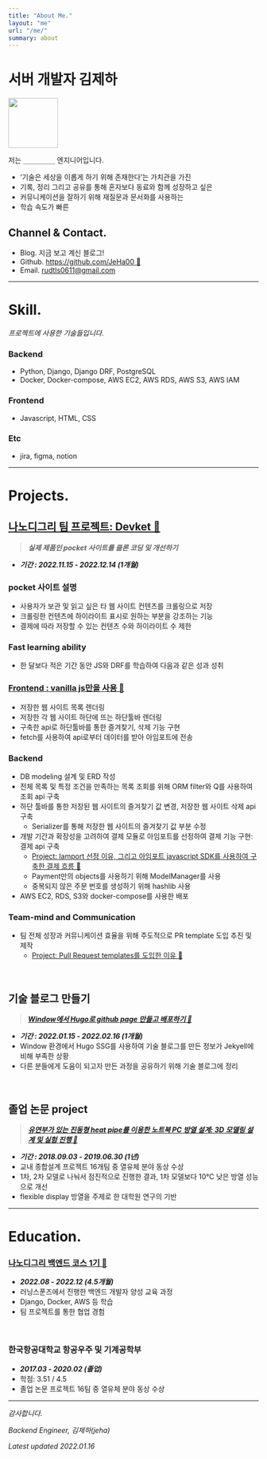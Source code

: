 ```yaml
---
title: "About Me."
layout: "me"
url: "/me/"
summary: about
---
```


# 서버 개발자 김제하

<img src='https://user-images.githubusercontent.com/78094972/208803550-2c7b4f61-cdaf-4003-9e0e-3931f9de1035.png' width='100' height='100'>

저는 `_________` 엔지니어입니다.
- ‘기술은 세상을 이롭게 하기 위해 존재한다’는 가치관을 가진
- 기록, 정리 그리고 공유를 통해 혼자보다 동료와 함께 성장하고 싶은
- 커뮤니케이션을 잘하기 위해 재질문과 문서화를 사용하는
- 학습 속도가 빠른


## Channel & Contact.

- Blog. 지금 보고 계신 블로그!
- Github. [https://github.com/JeHa00 🔗](https://github.com/JeHa00)
- Email. rudtls0611@gmail.com 

---

# Skill.

_프로젝트에 사용한 기술들입니다._

### Backend

- Python, Django, Django DRF, PostgreSQL 
- Docker, Docker-compose, AWS EC2, AWS RDS, AWS S3, AWS IAM 

### Frontend

- Javascript, HTML, CSS

### Etc

- jira, figma, notion

---
# Projects.

## [나노디그리 팀 프로젝트: Devket 🔗](https://github.com/backendnanodegree/Devket)
> **_실제 제품인 pocket 사이트를 클론 코딩 및 개선하기_**

- **_기간 : 2022.11.15 - 2022.12.14 (1개월)_**

### pocket 사이트 설명
- 사용자가 보관 및 읽고 싶은 타 웹 사이트 컨텐츠를 크롤링으로 저장
- 크롤링한 컨텐츠에 하이라이트 표시로 원하는 부분을 강조하는 기능
- 결제에 따라 저장할 수 있는 컨텐츠 수와 하이라이트 수 제한

### Fast learning ability
- 한 달보다 적은 기간 동안 JS와 DRF를 학습하여 다음과 같은 성과 성취

### [Frontend : vanilla js만을 사용 🔗](https://jeha00.github.io/post/project/js/dom_fetch_issue/)
- 저장한 웹 사이트 목록 렌더링  
- 저장한 각 웹 사이트 하단에 뜨는 하단툴바 렌더링  
- 구축한 api로 하단툴바를 통한 즐겨찾기, 삭제 기능 구현  
- fetch를 사용하여 api로부터 데이터를 받아 아임포트에 전송  

### Backend
- DB modeling 설계 및 ERD 작성
- 전체 목록 및 특정 조건을 만족하는 목록 조회를 위해 ORM filter와 Q를 사용하여 조회 api 구축
- 하단 툴바를 통한 저장된 웹 사이트의 즐겨찾기 값 변경, 저장한 웹 사이트 삭제 api 구축
    - Serializer를 통해 저장한 웹 사이트의 즐겨찾기 값 부분 수정
- 개발 기간과 확장성을 고려하여 결제 모듈로 아임포트를 선정하여 결제 기능 구현: 결제 api 구축
    - [Project: Iamport 선정 이유, 그리고 아임포트 javascript SDK를 사용하여 구축한 결제 흐름 🔗](https://jeha00.github.io/post/project/django/01_payment_overall_flow/)
    - Payment만의 objects를 사용하기 위해 ModelManager를 사용
    - 중복되지 않은 주문 번호를 생성하기 위해 hashlib 사용
- AWS EC2, RDS, S3와 docker-compose를 사용한 배포

### Team-mind and Communication
- 팀 전체 성장과 커뮤니케이션 효율을 위해 주도적으로 PR template 도입 추진 및 제작
    - [Project: Pull Request templates를 도입한 이유 🔗](https://jeha00.github.io/post/project/01_why-pr-template/)

&nbsp;

## 기술 블로그 만들기

> **_[Window에서 Hugo로 github page 만들고 배포하기 🔗](https://jeha00.github.io/post/dev-contents/hugo%EB%A1%9C-github-page-%EB%A7%8C%EB%93%A4%EA%B3%A0-%EB%B0%B0%ED%8F%AC%ED%95%98%EA%B8%B0/)_**  

- **_기간 : 2022.01.15 - 2022.02.16 (1개월)_** 
- Window 환경에서 Hugo SSG를 사용하여 기술 블로그를 만든 정보가 Jekyell에 비해 부족한 상황
- 다른 분들에게 도움이 되고자 만든 과정을 공유하기 위해 기술 블로그에 정리

&nbsp;

## 졸업 논문 project

> **_[유연부가 있는 진동형 heat pipe를 이용한 노트북 PC 방열 설계: 3D 모델링 설계 및 실험 진행 🔗](https://dog-lightyear-010.notion.site/020263bee9df472d944ad7df7a1fdc9b)_**

- **_기간 : 2018.09.03 - 2019.06.30 (1년)_**
- 교내 종합설계 프로젝트 16개팀 중 열유체 분야 동상 수상
- 1차, 2차 모델로 나눠서 점진적으로 진행한 결과, 1차 모델보다 10℃ 낮은 방열 성능으로 개선
- flexible display 방열을 주제로 한 대학원 연구의 기반

---

# Education. 

### [나노디그리 백엔드 코스 1기 🔗](https://learningspoons.com/course/detail/django-backend/)

- **_2022.08 - 2022.12 (4.5개월)_** 
- 러닝스푼즈에서 진행한 백엔드 개발자 양성 교육 과정
- Django, Docker, AWS  등 학습  
- 팀 프로젝트를 통한 협업 경험  

&nbsp;

### 한국항공대학교 항공우주 및 기계공학부

- **_2017.03 - 2020.02 (졸업)_**
- 학점: 3.51 / 4.5
- 졸업 논문 프로젝트 16팀 중 열유체 분야 동상 수상  

---

_감사합니다._

_Backend Engineer,  김제하(jeha)_  

_Latest updated    2022.01.16_  